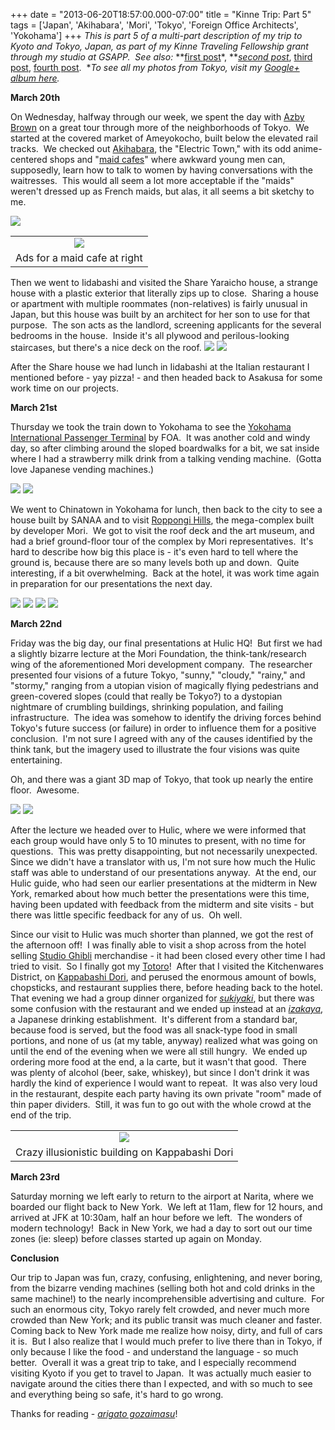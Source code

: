 +++
date = "2013-06-20T18:57:00.000-07:00"
title = "Kinne Trip: Part 5"
tags = ['Japan', 'Akihabara', 'Mori', 'Tokyo', 'Foreign Office Architects', 'Yokohama']
+++
*This is part 5 of a multi-part description of my trip to Kyoto and  Tokyo, Japan, as part of my Kinne Traveling Fellowship grant through my  studio at GSAPP.  See also:* **[first post](http://notbuiltinaday.blogspot.com/2013/03/kinne-trip-japan.html)*, ***[second post](http://notbuiltinaday.blogspot.com/2013/03/kinne-trip-part-2.html)*, [third post](http://notbuiltinaday.blogspot.com/2013/06/kinne-trip-part-3.html), [fourth post](http://notbuiltinaday.blogspot.com/2013/06/kinne-trip-part-4.html).  **To see all my photos from Tokyo, visit my [Google+ album here](https://plus.google.com/photos/100923770373915082594/albums/5859035906123059745?authkey=CJLA38HsjZ361QE).*

**March 20th**

 

On Wednesday, halfway through our week, we spent the day with [Azby Brown](http://designobserver.com/author/azby-brown/2698/) on a great tour through more of the neighborhoods of Tokyo.  We started at the covered market of Ameyokocho, built below the elevated rail tracks.  We checked out [Akihabara](http://en.wikipedia.org/wiki/Akihabara), the "Electric Town," with its odd anime-centered shops and "[maid cafes](http://en.wikipedia.org/wiki/Maid_cafe)" where awkward young men can, supposedly, learn how to talk to women by having conversations with the waitresses.  This would all seem a lot more acceptable if the "maids" weren't dressed up as French maids, but alas, it all seems a bit sketchy to me.

<img src="http://3.bp.blogspot.com/-CJtI_JEShN0/UcOpVES0kcI/AAAAAAAACWw/vaQbOBtr2pg/s1600/DSCN0506.JPG"/>

<table align="center" cellpadding="0" cellspacing="0" class="tr-caption-container" style="margin-left: auto; margin-right: auto; text-align: center;"><tbody><tr><td style="text-align: center;"><img src="http://2.bp.blogspot.com/-6yfMxtNtpf8/UcOpZBtmKtI/AAAAAAAACXI/5bwYvSIrgns/s1600/DSCN0517.JPG"/></td></tr><tr><td class="tr-caption" style="text-align: center;">Ads for a maid cafe at right</td></tr></tbody></table>Then we went to Iidabashi and visited the Share Yaraicho house, a strange house with a plastic exterior that literally zips up to close.  Sharing a house or apartment with multiple roommates (non-relatives) is fairly unusual in Japan, but this house was built by an architect for her son to use for that purpose.  The son acts as the landlord, screening applicants for the several bedrooms in the house.  Inside it's all plywood and perilous-looking staircases, but there's a nice deck on the roof.

<img src="http://2.bp.blogspot.com/-DbDN8zZJXbw/UcOpejU-IWI/AAAAAAAACXY/aSsbiQRWBjQ/s1600/DSCN0522.JPG"/>

<img src="http://2.bp.blogspot.com/-ltyKps1y_Cs/UcOpeSxVk6I/AAAAAAAACXU/-v1WtiaW3aQ/s1600/DSCN0525.JPG"/>

After the Share house we had lunch in Iidabashi at the Italian restaurant I mentioned before - yay pizza! - and then headed back to Asakusa for some work time on our projects.

**March 21st**

Thursday we took the train down to Yokohama to see the [Yokohama International Passenger Terminal](http://en.wikipedia.org/wiki/Yokohama_Passenger_Terminal) by FOA.  It was another cold and windy day, so after climbing around the sloped boardwalks for a bit, we sat inside where I had a strawberry milk drink from a talking vending machine.  (Gotta love Japanese vending machines.)

<img src="http://4.bp.blogspot.com/-EvRd7Me2mxc/UcOpfBrE3sI/AAAAAAAACXk/y2u13lBLc8Y/s1600/DSCN0537.JPG"/>

<img src="http://3.bp.blogspot.com/-Dp2wbUhsrL4/UcOpf8-0RJI/AAAAAAAACXw/ZyzETjpW_-M/s1600/DSCN0543.JPG"/>

We went to Chinatown in Yokohama for lunch, then back to the city to see a house built by SANAA and to visit [Roppongi Hills](http://en.wikipedia.org/wiki/Roppongi_Hills), the mega-complex built by developer Mori.  We got to visit the roof deck and the art museum, and had a brief ground-floor tour of the complex by Mori representatives.  It's hard to describe how big this place is - it's even hard to tell where the ground is, because there are so many levels both up and down.  Quite interesting, if a bit overwhelming.  Back at the hotel, it was work time again in preparation for our presentations the next day.

<img src="http://3.bp.blogspot.com/-0eYghvVJoKM/UU97SqLUY2I/AAAAAAAAB0U/ZksoGSyeyn4/s1600/IMG_20130321_162841.jpg"/>

<img src="http://3.bp.blogspot.com/-4ibQh2k6yEI/UU97beQo5LI/AAAAAAAAB0o/hYUfztic0T4/s1600/IMG_20130321_160455.jpg"/>

<img src="http://4.bp.blogspot.com/-JyUMxLnX0JU/UU96v9QdPKI/AAAAAAAABy8/erVx-vZuvVo/s1600/IMG_20130321_170821.jpg"/>

<img src="http://2.bp.blogspot.com/-km4Lw0G9o0I/UU96qtfQETI/AAAAAAAAByk/XqPgtNoKPsE/s1600/IMG_20130321_171738.jpg"/>

**March 22nd**

Friday was the big day, our final presentations at Hulic HQ!  But first we had a slightly bizarre lecture at the Mori Foundation, the think-tank/research wing of the aforementioned Mori development company.  The researcher presented four visions of a future Tokyo, "sunny," "cloudy," "rainy," and "stormy," ranging from a utopian vision of magically flying pedestrians and green-covered slopes (could that really be Tokyo?) to a dystopian nightmare of crumbling buildings, shrinking population, and failing infrastructure.  The idea was somehow to identify the driving forces behind Tokyo's future success (or failure) in order to influence them for a positive conclusion.  I'm not sure I agreed with any of the causes identified by the think tank, but the imagery used to illustrate the four visions was quite entertaining.

Oh, and there was a giant 3D map of Tokyo, that took up nearly the entire floor.  Awesome.

<img src="http://2.bp.blogspot.com/-UQkGPsVctng/UU96lVBMX0I/AAAAAAAAByI/lpYuJRm8bvg/s1600/IMG_20130322_100002.jpg"/>

<img src="http://2.bp.blogspot.com/-C4SRhUOTYug/UU96dXr1KRI/AAAAAAAABxY/gWhbrT84UKg/s1600/IMG_20130322_100219.jpg"/>

After the lecture we headed over to Hulic, where we were informed that each group would have only 5 to 10 minutes to present, with no time for questions.  This was pretty disappointing, but not necessarily unexpected.  Since we didn't have a translator with us, I'm not sure how much the Hulic staff was able to understand of our presentations anyway.  At the end, our Hulic guide, who had seen our earlier presentations at the midterm in New York, remarked about how much better the presentations were this time, having been updated with feedback from the midterm and site visits - but there was little specific feedback for any of us.  Oh well.

Since our visit to Hulic was much shorter than planned, we got the rest of the afternoon off!  I was finally able to visit a shop across from the hotel selling [Studio Ghibli](http://en.wikipedia.org/wiki/Studio_ghibli) merchandise - it had been closed every other time I had tried to visit.  So I finally got my [Totoro](http://en.wikipedia.org/wiki/My_Neighbor_Totoro)!  After that I visited the Kitchenwares District, on [Kappabashi Dori](http://en.wikipedia.org/wiki/Kappabashi-dori), and perused the enormous amount of bowls, chopsticks, and restaurant supplies there, before heading back to the hotel.  That evening we had a group dinner organized for <a href="http://en.wikipedia.org/wiki/Sukiyaki">*sukiyaki*</a>, but there was some confusion with the restaurant and we ended up instead at an <a href="http://en.wikipedia.org/wiki/Drinking_establishment#Izakaya">*izakaya*</a>, a Japanese drinking establishment.  It's different from a standard bar, because food is served, but the food was all snack-type food in small portions, and none of us (at my table, anyway) realized what was going on until the end of the evening when we were all still hungry.  We ended up ordering more food at the end, a la carte, but it wasn't that good.  There was plenty of alcohol (beer, sake, whiskey), but since I don't drink it was hardly the kind of experience I would want to repeat.  It was also very loud in the restaurant, despite each party having its own private "room" made of thin paper dividers.  Still, it was fun to go out with the whole crowd at the end of the trip.

<table align="center" cellpadding="0" cellspacing="0" class="tr-caption-container" style="margin-left: auto; margin-right: auto; text-align: center;"><tbody><tr><td style="text-align: center;"><img src="http://1.bp.blogspot.com/-Udv63wZVvTE/UU96K6evzxI/AAAAAAAABwQ/GORWfHH3sU0/s1600/IMG_20130322_172250.jpg"/></td></tr><tr><td class="tr-caption" style="text-align: center;">Crazy illusionistic building on Kappabashi Dori</td></tr></tbody></table>

**March 23rd**

Saturday morning we left early to return to the airport at Narita, where we boarded our flight back to New York.  We left at 11am, flew for 12 hours, and arrived at JFK at 10:30am, half an hour before we left.  The wonders of modern technology!  Back in New York, we had a day to sort out our time zones (ie: sleep) before classes started up again on Monday.

**Conclusion**

Our trip to Japan was fun, crazy, confusing, enlightening, and never boring, from the bizarre vending machines (selling both hot and cold drinks in the same machine!) to the nearly incomprehensible advertising and culture.  For such an enormous city, Tokyo rarely felt crowded, and never much more crowded than New York; and its public transit was much cleaner and faster.  Coming back to New York made me realize how noisy, dirty, and full of cars it is.  But I also realize that I would much prefer to live there than in Tokyo, if only because I like the food - and understand the language - so much better.  Overall it was a great trip to take, and I especially recommend visiting Kyoto if you get to travel to Japan.  It was actually much easier to navigate around the cities there than I expected, and with so much to see and everything being so safe, it's hard to go wrong.

Thanks for reading - *[arigato gozaimasu](http://en.wikipedia.org/wiki/Honorific_speech_in_Japanese)*!
